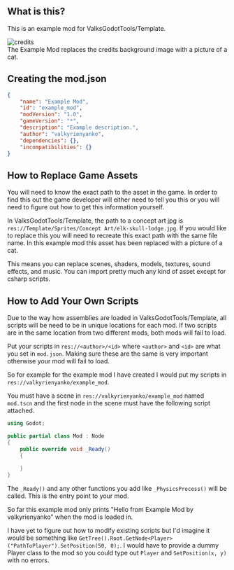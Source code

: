## What is this?
This is an example mod for ValksGodotTools/Template.

![credits](https://github.com/ValksGodotTools/Template/assets/6277739/91c976bc-bc46-4171-9f76-ef5c0bce75dc)  
The Example Mod replaces the credits background image with a picture of a cat.

## Creating the mod.json
```json
{
    "name": "Example Mod",
    "id": "example_mod",
    "modVersion": "1.0",
    "gameVersion": "*",
    "description": "Example description.",
    "author": "valkyrienyanko",
    "dependencies": {},
    "incompatibilities": {}
}
```

## How to Replace Game Assets
You will need to know the exact path to the asset in the game. In order to find this out the game developer will either need to tell you this or you will need to figure out how to get this information yourself.

In ValksGodotTools/Template, the path to a concept art jpg is `res://Template/Sprites/Concept Art/elk-skull-lodge.jpg`. If you would like to replace this you will need to recreate this exact path with the same file name. In this example mod this asset has been replaced with a picture of a cat.

This means you can replace scenes, shaders, models, textures, sound effects, and music. You can import pretty much any kind of asset except for csharp scripts.

## How to Add Your Own Scripts
Due to the way how assemblies are loaded in ValksGodotTools/Template, all scripts will be need to be in unique locations for each mod. If two scripts are in the same location from two different mods, both mods will fail to load.

Put your scripts in `res://<author>/<id>` where `<author>` and `<id>` are what you set in `mod.json`. Making sure these are the same is very important otherwise your mod will fail to load.

So for example for the example mod I have created I would put my scripts in `res://valkyrienyanko/example_mod`.

You must have a scene in `res://valkyrienyanko/example_mod` named `mod.tscn` and the first node in the scene must have the following script attached.
```cs
using Godot;

public partial class Mod : Node
{
    public override void _Ready()
    {
        
    }
}
```
The `_Ready()` and any other functions you add like `_PhysicsProcess()` will be called. This is the entry point to your mod.

So far this example mod only prints "Hello from Example Mod by valkyrienyanko" when the mod is loaded in.

I have yet to figure out how to modify existing scripts but I'd imagine it would be something like `GetTree().Root.GetNode<Player>("PathToPlayer").SetPosition(50, 0);`. I would have to provide a dummy Player class to the mod so you could type out `Player` and `SetPosition(x, y)` with no errors.
